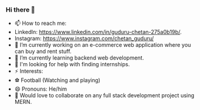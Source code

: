### Hi there 👋

- 📫 How to reach me: 
-  LinkedIn: https://www.linkedin.com/in/guduru-chetan-275a0b19b/.  
-  Instagram: https://www.instagram.com/chetan_guduru/
- 🔭 I’m currently working on an e-commerce web application where you can buy and rent stuff.
- 🌱 I’m currently learning backend web development.
- 🤔 I'm looking for help with finding internships.
- ⚡ Interests:
-  ⚽️ Football (Watching and playing)
-  😄 Pronouns: He/him
-  👯 Would love to collaborate on any full stack development project using MERN.
<!--
- 
-  I’m looking for help with ...
- 💬 Ask me about ...

- 
- 
-->
